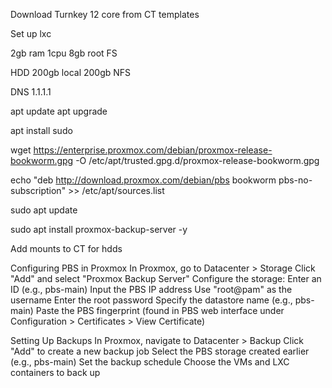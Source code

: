 Download Turnkey 12 core from CT templates

Set up lxc

2gb ram
1cpu
8gb root FS

HDD 
200gb local
200gb NFS

DNS 1.1.1.1

apt update
apt upgrade

apt install sudo

wget https://enterprise.proxmox.com/debian/proxmox-release-bookworm.gpg -O /etc/apt/trusted.gpg.d/proxmox-release-bookworm.gpg

echo "deb http://download.proxmox.com/debian/pbs bookworm pbs-no-subscription" >> /etc/apt/sources.list

sudo apt update

sudo apt install proxmox-backup-server -y

Add mounts to CT for hdds

Configuring PBS in Proxmox
In Proxmox, go to Datacenter > Storage
Click "Add" and select "Proxmox Backup Server"
Configure the storage:
Enter an ID (e.g., pbs-main)
Input the PBS IP address
Use "root@pam" as the username
Enter the root password
Specify the datastore name (e.g., pbs-main)
Paste the PBS fingerprint (found in PBS web interface under Configuration > Certificates > View Certificate)

Setting Up Backups
In Proxmox, navigate to Datacenter > Backup
Click "Add" to create a new backup job
Select the PBS storage created earlier (e.g., pbs-main)
Set the backup schedule
Choose the VMs and LXC containers to back up





